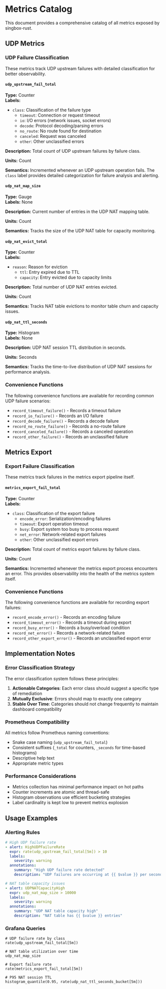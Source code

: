 # Metrics Catalog

This document provides a comprehensive catalog of all metrics exposed by singbox-rust.

## UDP Metrics

### UDP Failure Classification

These metrics track UDP upstream failures with detailed classification for better observability.

#### `udp_upstream_fail_total`

**Type:** Counter  
**Labels:**
- `class`: Classification of the failure type
  - `timeout`: Connection or request timeout
  - `io`: I/O errors (network issues, socket errors)
  - `decode`: Protocol decoding/parsing errors
  - `no_route`: No route found for destination
  - `canceled`: Request was canceled
  - `other`: Other unclassified errors

**Description:** Total count of UDP upstream failures by failure class.

**Units:** Count  

**Semantics:** Incremented whenever an UDP upstream operation fails. The `class` label provides detailed categorization for failure analysis and alerting.

#### `udp_nat_map_size`

**Type:** Gauge  
**Labels:** None  

**Description:** Current number of entries in the UDP NAT mapping table.

**Units:** Count  

**Semantics:** Tracks the size of the UDP NAT table for capacity monitoring.

#### `udp_nat_evict_total`

**Type:** Counter  
**Labels:**
- `reason`: Reason for eviction
  - `ttl`: Entry expired due to TTL
  - `capacity`: Entry evicted due to capacity limits

**Description:** Total number of UDP NAT entries evicted.

**Units:** Count  

**Semantics:** Tracks NAT table evictions to monitor table churn and capacity issues.

#### `udp_nat_ttl_seconds`

**Type:** Histogram  
**Labels:** None  

**Description:** UDP NAT session TTL distribution in seconds.

**Units:** Seconds  

**Semantics:** Tracks the time-to-live distribution of UDP NAT sessions for performance analysis.

### Convenience Functions

The following convenience functions are available for recording common UDP failure scenarios:

- `record_timeout_failure()` - Records a timeout failure
- `record_io_failure()` - Records an I/O failure  
- `record_decode_failure()` - Records a decode failure
- `record_no_route_failure()` - Records a no-route failure
- `record_canceled_failure()` - Records a canceled operation
- `record_other_failure()` - Records an unclassified failure

## Metrics Export

### Export Failure Classification

These metrics track failures in the metrics export pipeline itself.

#### `metrics_export_fail_total`

**Type:** Counter  
**Labels:**
- `class`: Classification of the export failure
  - `encode_error`: Serialization/encoding failures
  - `timeout`: Export operation timeout
  - `busy`: Export system too busy to process request
  - `net_error`: Network-related export failures
  - `other`: Other unclassified export errors

**Description:** Total count of metrics export failures by failure class.

**Units:** Count  

**Semantics:** Incremented whenever the metrics export process encounters an error. This provides observability into the health of the metrics system itself.

### Convenience Functions

The following convenience functions are available for recording export failures:

- `record_encode_error()` - Records an encoding failure
- `record_timeout_error()` - Records a timeout during export
- `record_busy_error()` - Records a busy/overload condition
- `record_net_error()` - Records a network-related failure
- `record_other_export_error()` - Records an unclassified export error

## Implementation Notes

### Error Classification Strategy

The error classification system follows these principles:

1. **Actionable Categories**: Each error class should suggest a specific type of remediation
2. **Mutually Exclusive**: Errors should map to exactly one category
3. **Stable Over Time**: Categories should not change frequently to maintain dashboard compatibility

### Prometheus Compatibility

All metrics follow Prometheus naming conventions:
- Snake case naming (`udp_upstream_fail_total`)
- Consistent suffixes (`_total` for counters, `_seconds` for time-based histograms)
- Descriptive help text
- Appropriate metric types

### Performance Considerations

- Metrics collection has minimal performance impact on hot paths
- Counter increments are atomic and thread-safe
- Histogram observations use efficient bucketing strategies
- Label cardinality is kept low to prevent metrics explosion

## Usage Examples

### Alerting Rules

```yaml
# High UDP failure rate
- alert: HighUDPFailureRate
  expr: rate(udp_upstream_fail_total[5m]) > 10
  labels:
    severity: warning
  annotations:
    summary: "High UDP failure rate detected"
    description: "UDP failures are occurring at {{ $value }} per second"

# NAT table capacity issues  
- alert: UDPNATCapacityHigh
  expr: udp_nat_map_size > 10000
  labels:
    severity: warning
  annotations:
    summary: "UDP NAT table capacity high"
    description: "NAT table has {{ $value }} entries"
```

### Grafana Queries

```promql
# UDP failure rate by class
rate(udp_upstream_fail_total[5m])

# NAT table utilization over time
udp_nat_map_size

# Export failure rate
rate(metrics_export_fail_total[5m])

# P95 NAT session TTL
histogram_quantile(0.95, rate(udp_nat_ttl_seconds_bucket[5m]))
```
